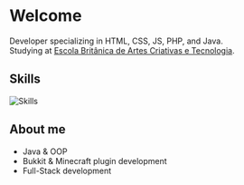 # Welcome  

Developer specializing in HTML, CSS, JS, PHP, and Java.  
Studying at [Escola Britânica de Artes Criativas e Tecnologia](https://ebaconline.com.br/).  

## Skills  

<p align="left">
  <img src="https://skillicons.dev/icons?i=php,mysql,java" alt="Skills">
</p>  

## About me  

- Java & OOP  
- Bukkit & Minecraft plugin development  
- Full-Stack development  
